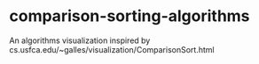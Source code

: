 # comparison-sorting-algorithms
An algorithms visualization inspired by cs.usfca.edu/~galles/visualization/ComparisonSort.html
